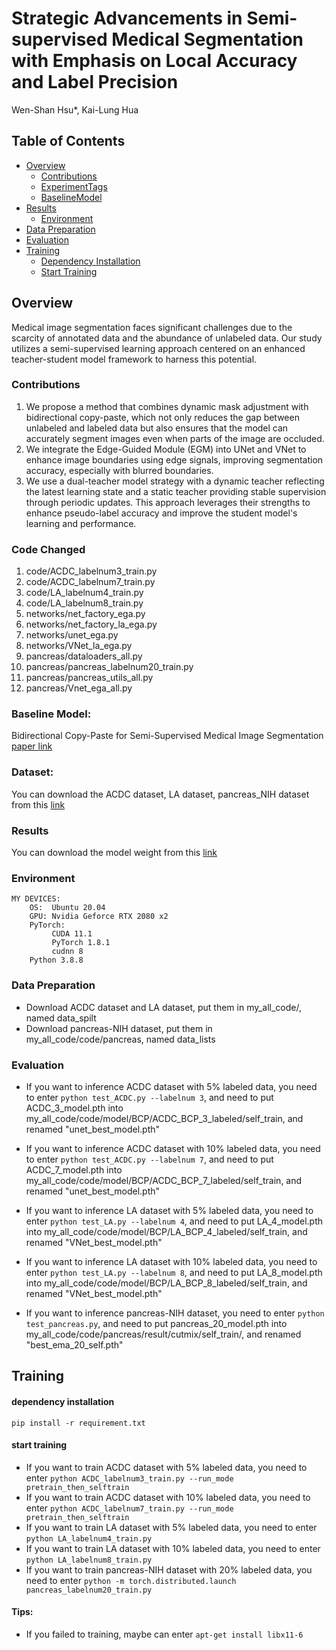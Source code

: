 # Strategic Advancements in Semi-supervised Medical Segmentation with Emphasis on Local Accuracy and Label Precision
  
  Wen-Shan Hsu*, Kai-Lung Hua

</div>


## Table of Contents
- [Overview](#overview)
  - [Contributions](#contributions)
  - [ExperimentTags](#experiments-tags-todo-tree)
  - [BaselineModel](#baseline-model)
- [Results](#results)
  - [Environment](#environment)
- [Data Preparation](#data-preparation)
- [Evaluation](#kitti-evaluation)
- [Training](#training)
  - [Dependency Installation](#dependency-installation)
  - [Start Training](#start-training)

## Overview
Medical image segmentation faces significant challenges due to the scarcity of annotated data and the abundance of unlabeled data. Our study utilizes a semi-supervised learning approach centered on an enhanced teacher-student model framework to harness this potential.

### Contributions
1. We propose a method that combines dynamic mask adjustment with bidirectional copy-paste, which not only reduces the gap between unlabeled and labeled data but also ensures that the model can accurately segment images even when parts of the image are occluded.
2. We integrate the Edge-Guided Module (EGM) into UNet and VNet to enhance image boundaries using edge signals, improving segmentation accuracy, especially with blurred boundaries.
3. We use a dual-teacher model strategy with a dynamic teacher reflecting the latest learning state and a static teacher providing stable supervision through periodic updates. This approach leverages their strengths to enhance pseudo-label accuracy and improve the student model's learning and performance.

### Code Changed
1. code/ACDC_labelnum3_train.py
2. code/ACDC_labelnum7_train.py
3. code/LA_labelnum4_train.py
4. code/LA_labelnum8_train.py
5. networks/net_factory_ega.py
6. networks/net_factory_la_ega.py
7. networks/unet_ega.py
8. networks/VNet_la_ega.py
9. pancreas/dataloaders_all.py
10. pancreas/pancreas_labelnum20_train.py
11. pancreas/pancreas_utils_all.py
12. pancreas/Vnet_ega_all.py


### Baseline Model:
Bidirectional Copy-Paste for Semi-Supervised Medical Image Segmentation [paper link](https://arxiv.org/abs/2305.00673)

### Dataset:
You can download the ACDC dataset, LA dataset, pancreas_NIH dataset from this [link](https://drive.google.com/drive/folders/1ePzJ4OOgc4het369iFXlPTyFwLsguQGg?usp=sharing)

### Results
You can download the model weight from this [link](https://drive.google.com/drive/folders/1DMPWVQdXP1Zicieua1mj08eSBRmjoCL9?usp=sharing)

### Environment
```
MY DEVICES:
    OS:  Ubuntu 20.04
    GPU: Nvidia Geforce RTX 2080 x2
    PyTorch:
         CUDA 11.1
         PyTorch 1.8.1
         cudnn 8
    Python 3.8.8
```

### Data Preparation
- Download ACDC dataset and LA dataset, put them in my_all_code/, named data_spilt
- Download pancreas-NIH dataset, put them in my_all_code/code/pancreas, named data_lists



### Evaluation
* If you want to inference ACDC dataset with 5% labeled data, you need to enter ```python test_ACDC.py --labelnum 3```, and need to put ACDC_3_model.pth into my_all_code/code/model/BCP/ACDC_BCP_3_labeled/self_train, and renamed "unet_best_model.pth"

* If you want to inference ACDC dataset with 10% labeled data, you need to enter ```python test_ACDC.py --labelnum 7```, and need to put ACDC_7_model.pth into my_all_code/code/model/BCP/ACDC_BCP_7_labeled/self_train, and renamed "unet_best_model.pth"

* If you want to inference LA dataset with 5% labeled data, you need to enter ```python test_LA.py --labelnum 4```, and need to put LA_4_model.pth into my_all_code/code/model/BCP/LA_BCP_4_labeled/self_train, and renamed "VNet_best_model.pth"

* If you want to inference LA dataset with 10% labeled data, you need to enter ```python test_LA.py --labelnum 8```, and need to put LA_8_model.pth into my_all_code/code/model/BCP/LA_BCP_8_labeled/self_train, and renamed "VNet_best_model.pth"

* If you want to inference pancreas-NIH dataset, you need to enter ```python test_pancreas.py```, and need to put pancreas_20_model.pth into my_all_code/code/pancreas/result/cutmix/self_train/, and renamed "best_ema_20_self.pth"



## Training
#### dependency installation 
    pip install -r requirement.txt
    
#### start training
* If you want to train ACDC dataset with 5% labeled data, you need to enter ```python ACDC_labelnum3_train.py --run_mode pretrain_then_selftrain```
* If you want to train ACDC dataset with 10% labeled data, you need to enter ```python ACDC_labelnum7_train.py --run_mode pretrain_then_selftrain```
* If you want to train LA dataset with 5% labeled data, you need to enter ```python LA_labelnum4_train.py ```
* If you want to train LA dataset with 10% labeled data, you need to enter ```python LA_labelnum8_train.py ```
* If you want to train pancreas-NIH dataset with 20% labeled data, you need to enter ```python -m torch.distributed.launch pancreas_labelnum20_train.py ```

#### Tips:
* If you failed to training, maybe can enter ```apt-get install libx11-6```
